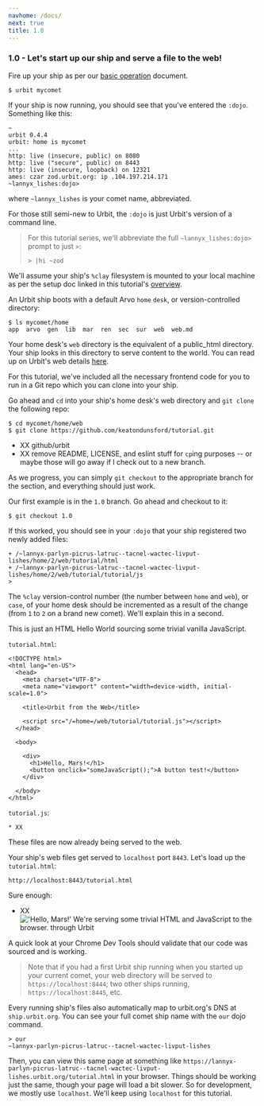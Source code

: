 ```yaml
---
navhome: /docs/
next: true
title: 1.0
---
```


### 1.0 - Let's start up our ship and serve a file to the web!

Fire up your ship as per our [basic operation](https://urbit.org/docs/using/admin/) document.

```
$ urbit mycomet
```

If your ship is now running, you should see that you've entered the `:dojo`. Something like this:

```
~
urbit 0.4.4
urbit: home is mycomet
...
http: live (insecure, public) on 8080
http: live ("secure", public) on 8443
http: live (insecure, loopback) on 12321
ames: czar zod.urbit.org: ip .104.197.214.171
~lannyx_lishes:dojo>
```

where `~lannyx_lishes` is your comet name, abbreviated.

For those still semi-new to Urbit, the `:dojo` is just Urbit's version of a command line.

> For this tutorial series, we'll abbreviate the full `~lannyx_lishes:dojo>` prompt to just `>`:
> ```
> > |hi ~zod
> ```

We'll assume your ship's `%clay` filesystem is mounted to your local machine as per the setup doc linked in this tutorial's [overview](/~~/tutorial/1).

An Urbit ship boots with a default Arvo `home` `desk`, or version-controlled directory:

```
$ ls mycomet/home
app  arvo  gen  lib  mar  ren  sec  sur  web  web.md
```

Your home desk's `web` directory is the equivalent of a public_html directory. Your ship looks in this directory to serve content to the world. You can read up on Urbit's web details [here](https://urbit.org/docs/using/web/).

For this tutorial, we've included all the necessary frontend code for you to run in a Git repo which you can clone into your ship.

Go ahead and `cd` into your ship's home desk's web directory and `git clone` the following repo:

```
$ cd mycomet/home/web
$ git clone https://github.com/keatondunsford/tutorial.git
```
* XX github/urbit
* XX remove README, LICENSE, and eslint stuff for `cp`ing purposes -- or maybe those will go away if I check out to a new branch.

As we progress, you can simply `git checkout` to the appropriate branch for the section, and everything should just work.

Our first example is in the `1.0` branch. Go ahead and checkout to it:

```
$ git checkout 1.0
```

If this worked, you should see in your `:dojo` that your ship registered two newly added files:

```
+ /~lannyx-parlyn-picrus-latruc--tacnel-wactec-livput-lishes/home/2/web/tutorial/html
+ /~lannyx-parlyn-picrus-latruc--tacnel-wactec-livput-lishes/home/2/web/tutorial/tutorial/js
>

```

The `%clay` version-control number (the number between `home` and `web`), or `case`, of your home desk should be incremented as a result of the change (from `1` to `2` on a brand new comet). We'll explain this in a second.

This is just an HTML Hello World sourcing some trivial vanilla JavaScript.

`tutorial.html`:

```
<!DOCTYPE html>
<html lang="en-US">
  <head>
    <meta charset="UTF-8">
    <meta name="viewport" content="width=device-width, initial-scale=1.0">

    <title>Urbit from the Web</title>

    <script src="/=home=/web/tutorial/tutorial.js"></script>
  </head>

  <body>

    <div>
      <h1>Hello, Mars!</h1>
      <button onclick="someJavaScript();">A button test!</button>
    </div>

  </body>
</html>
```

`tutorial.js`:

```
* XX
```

These files are now already being served to the web.

Your ship's web files get served to `localhost` port `8443`. Let's load up the `tutorial.html`:

```
http://localhost:8443/tutorial.html
```

Sure enough:

* XX
!['Hello, Mars!' We're serving some trivial HTML and JavaScript to the browser. through Urbit](https://placeimg.com/640/480/arch/grayscale)

A quick look at your Chrome Dev Tools should validate that our code was sourced and is working.

> Note that if you had a first Urbit ship running when you started up your current comet, your web directory will be served to `https://localhost:8444`; two other ships running, `https://localhost:8445`, etc.

Every running ship's files also automatically map to urbit.org's DNS at `ship.urbit.org`. You can see your full comet ship name with the `our` dojo command.

```
> our
~lannyx-parlyn-picrus-latruc--tacnel-wactec-livput-lishes

```

Then, you can view this same page at something like `https://lannyx-parlyn-picrus-latruc--tacnel-wactec-livput-lishes.urbit.org/tutorial.html` in your browser. Things should be working just the same, though your page will load a bit slower. So for development, we mostly use `localhost`. We'll keep using `localhost` for this tutorial.
